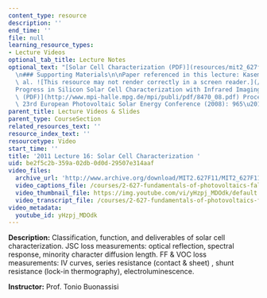 ```yaml
---
content_type: resource
description: ''
end_time: ''
file: null
learning_resource_types:
- Lecture Videos
optional_tab_title: Lecture Notes
optional_text: "[Solar Cell Characterization (PDF)](resources/mit2_627f13_lec16)\n\
  \n### Supporting Materials\n\nPaper referenced in this lecture: Kasemann, M., et\
  \ al. ![This resource may not render correctly in a screen reader.](/images/inacessible.gif)[\"\
  Progress in Silicon Solar Cell Characterization with Infrared Imaging Methods.\"\
  \ (PDF)](http://www.mpi-halle.mpg.de/mpi/publi/pdf/8470_08.pdf) Proceedings of the\
  \ 23rd European Photovoltaic Solar Energy Conference (2008): 965\u201373."
parent_title: Lecture Videos & Slides
parent_type: CourseSection
related_resources_text: ''
resource_index_text: ''
resourcetype: Video
start_time: ''
title: '2011 Lecture 16: Solar Cell Characterization '
uid: be2f5c2b-359a-02db-0d0d-29507e314aaf
video_files:
  archive_url: 'http://www.archive.org/download/MIT2.627F11/MIT2_627F11_lec16_300k.mp4 '
  video_captions_file: /courses/2-627-fundamentals-of-photovoltaics-fall-2013/a286fbb431885356aa4a118abdf8ec04_yHzpj_MDOdk.vtt
  video_thumbnail_file: https://img.youtube.com/vi/yHzpj_MDOdk/default.jpg
  video_transcript_file: /courses/2-627-fundamentals-of-photovoltaics-fall-2013/6e745316d45d8ddf2823b3bc72425721_yHzpj_MDOdk.pdf
video_metadata:
  youtube_id: yHzpj_MDOdk
---
```


**Description:** Classification, function, and deliverables of solar cell characterization. JSC loss measurements: optical reflection, spectral response, minority character diffusion length. FF & VOC loss measurements: IV curves, series resistance (contact & sheet) , shunt resistance (lock-in thermography), electroluminescence.

**Instructor:** Prof. Tonio Buonassisi